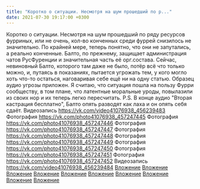```yaml
---
title: "Коротко о ситуации. Несмотря на шум прошедший по р..."
date: 2021-07-30 19:17:00 +0300
---
```


Коротко о ситуации. Несмотря на шум прошедший по ряду ресурсов фурриных, или не очень, кол-во конченных среди фуррей снизилось не значительно. По крайней мере, теперь понятно, что они не запутались, а реально конченные. Балто, по прежнему, защищает администрация чатов РусФуренции и значительная часть её орг.состава. Сейчас, невиновный Балто, которого там даже не было, потёр всё что только можно, и, путаясь в показаниях, пытается угрожать тем, у кого могло хоть что-то остаться, наговаривая себе ещё ни на одну статью. Образец аудио угрозы приложен.
Я считаю, что ситуация пошла на пользу Фурри сообществу, в том плане, что латентные моральные уроды, повылазили из своих нор и их теперь легко пересчитать.
P.S. В конце аудио "Вторая кастрация бесплатно", Балто опять разводят как лаха и он опять себя сдаёт.
Видеозапись
<a class="vk-attach" href="https://vk.com/video41076938_456239483">https://vk.com/video41076938_456239483</a>
Фотография
<a class="vk-attach" href="https://vk.com/photo41076938_457247445">https://vk.com/photo41076938_457247445</a>
Фотография
<a class="vk-attach" href="https://vk.com/photo41076938_457247446">https://vk.com/photo41076938_457247446</a>
Фотография
<a class="vk-attach" href="https://vk.com/photo41076938_457247447">https://vk.com/photo41076938_457247447</a>
Фотография
<a class="vk-attach" href="https://vk.com/photo41076938_457247448">https://vk.com/photo41076938_457247448</a>
Фотография
<a class="vk-attach" href="https://vk.com/photo41076938_457247449">https://vk.com/photo41076938_457247449</a>
Фотография
<a class="vk-attach" href="https://vk.com/photo41076938_457247450">https://vk.com/photo41076938_457247450</a>
Фотография
<a class="vk-attach" href="https://vk.com/photo41076938_457247451">https://vk.com/photo41076938_457247451</a>
Фотография
<a class="vk-attach" href="https://vk.com/photo41076938_457247452">https://vk.com/photo41076938_457247452</a>
Видеозапись
<a class="vk-attach" href="https://vk.com/video41076938_456239484">https://vk.com/video41076938_456239484</a>
<a class="vk-attach" href="https://vk.com/video41076938_456239483">Вложение</a>
<a class="vk-attach" href="https://vk.com/photo41076938_457247445">Вложение</a>
<a class="vk-attach" href="https://vk.com/photo41076938_457247446">Вложение</a>
<a class="vk-attach" href="https://vk.com/photo41076938_457247447">Вложение</a>
<a class="vk-attach" href="https://vk.com/photo41076938_457247448">Вложение</a>
<a class="vk-attach" href="https://vk.com/photo41076938_457247449">Вложение</a>
<a class="vk-attach" href="https://vk.com/photo41076938_457247450">Вложение</a>
<a class="vk-attach" href="https://vk.com/photo41076938_457247451">Вложение</a>
<a class="vk-attach" href="https://vk.com/photo41076938_457247452">Вложение</a>
<a class="vk-attach" href="https://vk.com/video41076938_456239484">Вложение</a>
